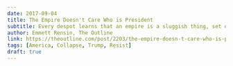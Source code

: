 ```yaml
---
date: 2017-09-04
title: The Empire Doesn't Care Who is President
subtitle: Every despot learns that an empire is a sluggish thing, set on its inertial path by history.
author: Emmett Rensin, The Outline
link: https://theoutline.com/post/2203/the-empire-doesn-t-care-who-is-president
tags: [America, Collapse, Trump, Resist]
draft: true
---
```

